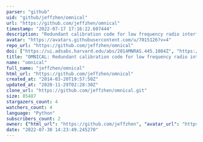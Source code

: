 ```yaml
---
parser: "github"
uid: "github/jeffzhen/omnical"
url: "https://github.com/jeffzhen/omnical"
timestamp: "2022-07-17 17:16:22.607444"
description: "Redundant calibration code for low frequency radio interferometers, managed by Jeff Zheng"
avatar: "https://avatars.githubusercontent.com/u/7015126?v=4"
repo_url: "https://github.com/jeffzhen/omnical"
doi: ["https://ui.adsabs.harvard.edu/abs/2014MNRAS.445.1084Z", "https://ui.adsabs.harvard.edu/abs/2019ascl.soft07010Z/abstract"]
title: "OMNICAL: Redundant calibration code for low frequency radio interferometers"
name: "omnical"
full_name: "jeffzhen/omnical"
html_url: "https://github.com/jeffzhen/omnical"
created_at: "2014-03-20T19:57:50Z"
updated_at: "2020-11-29T02:28:30Z"
clone_url: "https://github.com/jeffzhen/omnical.git"
size: 85487
stargazers_count: 4
watchers_count: 4
language: "Python"
subscribers_count: 2
owner: {"html_url": "https://github.com/jeffzhen", "avatar_url": "https://avatars.githubusercontent.com/u/7015126?v=4", "login": "jeffzhen", "type": "User"}
date: "2022-07-30 14:23:49.245270"
---
```

